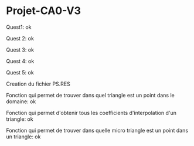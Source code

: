 # Projet-CA0-V3

Quest1: ok

Quest 2: ok

Quest 3: ok
        
Quest 4: ok

Quest 5: ok

Creation du fichier PS.RES

Fonction qui permet de trouver dans quel triangle est un point dans le domaine: ok

Fonction qui permet d'obtenir tous les coefficients d'interpolation d'un triangle: ok

Fonction qui permet de trouver dans quelle micro triangle est un point dans un triangle: ok
